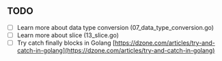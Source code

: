 ## TODO
- [ ] Learn more about data type conversion (07_data_type_conversion.go)
- [ ] Learn more about slice (13_slice.go)
- [ ] Try catch finally blocks in Golang [https://dzone.com/articles/try-and-catch-in-golang](https://dzone.com/articles/try-and-catch-in-golang)
